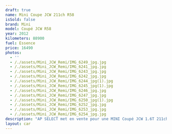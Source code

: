 ```yaml
---
draft: true
name: Mini Coupe JCW 211ch R58
isSold: false
brand: Mini
model: Coupé JCW R58
year: 2012
kilometers: 88900
fuel: Essence
price: 16490
photos:
  - ''
  - /./assets/Mini_JCW_Remi/IMG_6249_jpg.jpg
  - /./assets/Mini_JCW_Remi/IMG_6241_jpg.jpg
  - /./assets/Mini_JCW_Remi/IMG_6243_jpg.jpg
  - /./assets/Mini_JCW_Remi/IMG_6242_jpg.jpg
  - /./assets/Mini_JCW_Remi/IMG_6244_jpg(1).jpg
  - /./assets/Mini_JCW_Remi/IMG_6245_jpg(1).jpg
  - /./assets/Mini_JCW_Remi/IMG_6246_jpg.jpg
  - /./assets/Mini_JCW_Remi/IMG_6247_jpg.jpg
  - /./assets/Mini_JCW_Remi/IMG_6250_jpg(1).jpg
  - /./assets/Mini_JCW_Remi/IMG_6252_jpg.jpg
  - /./assets/Mini_JCW_Remi/IMG_6253_jpg.jpg
  - /./assets/Mini_JCW_Remi/IMG_6254_jpg.jpg
description: "AP SELECT met en vente pour une MINI Coupé JCW 1.6T 211ch R58 boîte mécanique.\n\nModèle du 07/2012 avec 88990km.\n\nCouleur noir unie, intérieur cuir noir et rouge.\n\nVéhicule origine France \U0001F1EB\U0001F1F7\n\nVendu avec une garantie 6 mois.\n\nLe véhicule est en parfait état avec carnet complet et historique suivi.\n\nService huile avec embrayage effectué pour la vente.\nPneus et freins en parfait état.\n\nÉquipements et options :\n- Boîte 6 mécanique\n- Kit carrosserie JCW\n- Échappement sport JCW\n- Freinage JCW étriers rouge\n- Jantes JCW 17\" noire\n- Sièges Cuir avec surpiques rouge\n- Habillage intérieur JCW rouge\n- Volant multifonctions\n- Projecteurs de jour à LED\n- Mini Navigation GPS 3D\n- Régulateur de vitesse\n- Aide au stationnement AR\n- Affichage multifonctions plus\n- Climatisation bi zone\n- Éclairage et essuie-glaces automatique\n- Rétroviseurs électriques et chauffants\n- Rétroviseurs int / ext Electrochrome\n- Éclairage d’ambiance\n- Bluetooth\n\nDisponible et visible sur RDV pour acheteur sérieux.\n\nPossibilité d'une garantie 3, 6 ou 12 mois en supplément.\n\nRéalisation des démarches d'immatriculation.\n\nAP SELECT vous propose des solutions de courtage et de conciergerie sur mesure pour profiter librement de votre passion et de votre patrimoine.\n\nPrenez le volant, AP SELECT s'occupe du reste."
layout: car
---
```


